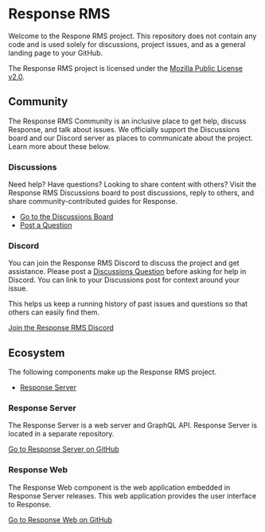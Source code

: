 # Response RMS

Welcome to the Respone RMS project. This repository does not contain any code and is used solely for discussions, project issues, and as a general landing page to your GitHub.

The Response RMS project is licensed under the [Mozilla Public License v2.0](https://github.com/responserms/response/blob/main/LICENSE).

## Community

The Response RMS Community is an inclusive place to get help, discuss Response, and talk about issues. We officially support the Discussions board and our Discord server as places to communicate about the project. Learn more about these below.

### Discussions

Need help? Have questions? Looking to share content with others? Visit the Response RMS Discussions board to post discussions, reply to others, and share community-contributed guides for Response.

- [Go to the Discussions Board](https://github.com/responserms/response/discussions)
- [Post a Question](https://github.com/responserms/response/discussions/categories/support)

### Discord

You can join the Response RMS Discord to discuss the project and get assistance. Please post a [Discussions Question](https://github.com/responserms/response/discussions) before asking for help in Discord. You can link to your Discussions post for context around your issue.

This helps us keep a running history of past issues and questions so that others can easily find them.

[Join the Response RMS Discord](https://discord.gg/WJSdWb2vf8)

## Ecosystem

The following components make up the Response RMS project.

- [Response Server](#response-server)

### Response Server

The Response Server is a web server and GraphQL API. Response Server is located in a separate repository.

[Go to Response Server on GitHub](https://github.com/responserms/server)

### Response Web

The Response Web component is the web application embedded in Response Server releases. This web application provides the user interface to Response.

[Go to Response Web on GitHub](https://github.com/responserms/web)
